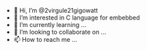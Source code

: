 - 👋 Hi, I’m @2virgule21gigowatt
- 👀 I’m interested in C language for embebbed
- 🌱 I’m currently learning ...
- 💞️ I’m looking to collaborate on ...
- 📫 How to reach me ...

<!---
2virgule21gigowatt/2virgule21gigowatt is a ✨ special ✨ repository because its `README.md` (this file) appears on your GitHub profile.
You can click the Preview link to take a look at your changes.
--->
